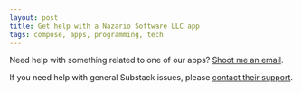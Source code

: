 ```yaml
---
layout: post
title: Get help with a Nazario Software LLC app
tags: compose, apps, programming, tech
---
```


Need help with something related to one of our apps? [Shoot me an email](mailto:composeforsubstack@gmail.com). 

<!--break-->

If you need help with general Substack issues, please [contact their support](https://support.substack.com/hc/en-us?s=support%40substack.com). 